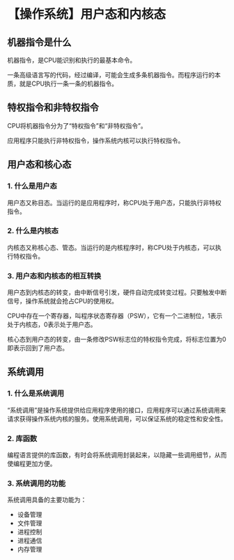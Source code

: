 # 【操作系统】用户态和内核态


## 机器指令是什么

机器指令，是CPU能识别和执行的最基本命令。

一条高级语言写的代码，经过编译，可能会生成多条机器指令。而程序运行的本质，就是CPU执行一条一条的机器指令。

## 特权指令和非特权指令

CPU将机器指令分为了“特权指令”和“非特权指令”。

应用程序只能执行非特权指令，操作系统内核可以执行特权指令。

## 用户态和核心态

### 1. 什么是用户态

用户态又称目态。当运行的是应用程序时，称CPU处于用户态，只能执行非特权指令。

### 2. 什么是内核态

内核态又称核心态、管态。当运行的是内核程序时，称CPU处于内核态，可以执行特权指令。

### 3. 用户态和内核态的相互转换

用户态到内核态的转变，由中断信号引发，硬件自动完成转变过程。只要触发中断信号，操作系统就会抢占CPU的使用权。

CPU中存在一个寄存器，叫程序状态寄存器（PSW），它有一个二进制位，1表示处于内核态，0表示处于用户态。

核心态到用户态的转变，由一条修改PSW标志位的特权指令完成，将标志位置为0即表示回到了用户态。

## 系统调用

### 1. 什么是系统调用

“系统调用”是操作系统提供给应用程序使用的接口，应用程序可以通过系统调用来请求获得操作系统内核的服务。使用系统调用，可以保证系统的稳定性和安全性。

### 2. 库函数

编程语言提供的库函数，有时会将系统调用封装起来，以隐藏一些调用细节，从而使编程更加方便。

### 3. 系统调用的功能

系统调用具备的主要功能为：

- 设备管理
- 文件管理
- 进程控制
- 进程通信
- 内存管理

